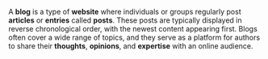 A **blog** is a type of **website** where individuals or groups regularly post **articles** or **entries** called **posts**. These posts are typically displayed in reverse chronological order, with the newest content appearing first. Blogs often cover a wide range of topics, and they serve as a platform for authors to share their **thoughts**, **opinions**, and **expertise** with an online audience.
